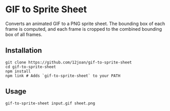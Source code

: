 # GIF to Sprite Sheet

Converts an animated GIF to a PNG sprite sheet. The bounding box of each frame is computed, and each frame is cropped to the combined bounding box of all frames.

## Installation

```
git clone https://github.com/12joan/gif-to-sprite-sheet
cd gif-to-sprite-sheet
npm install
npm link # Adds `gif-to-sprite-sheet` to your PATH
```

## Usage

```
gif-to-sprite-sheet input.gif sheet.png
```
